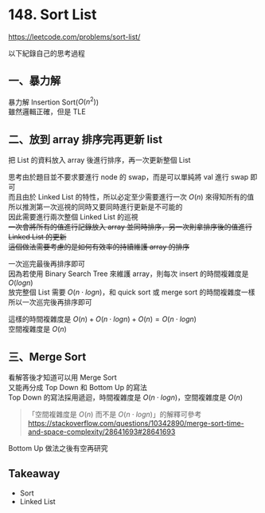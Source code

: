 # 148. Sort List

<https://leetcode.com/problems/sort-list/>

以下紀錄自己的思考過程

## 一、暴力解

暴力解 Insertion Sort($O(n^2)$)  
雖然邏輯正確，但是 TLE

## 二、放到 array 排序完再更新 list

把 List 的資料放入 array 後進行排序，再一次更新整個 List

思考由於題目並不要求要進行 node 的 swap，而是可以單純將 val 進行 swap 即可  
而且由於 Linked List 的特性，所以必定至少需要進行一次 $O(n)$ 來得知所有的值  
所以推測第一次巡視的同時又要同時進行更新是不可能的  
因此需要進行兩次整個 Linked List 的巡視  
~~一次會將所有的值進行記錄放入 array 並同時排序，另一次則拿排序後的值進行 Linked List 的更新  
這個做法需要考慮的是如何有效率的持續維護 array 的排序~~  

一次巡完最後再排序即可  
因為若使用 Binary Search Tree 來維護 array，則每次 insert 的時間複雜度是 $O(log n)$  
放完整個 List 需要 $O(n \cdot log n)$，和 quick sort 或 merge sort 的時間複雜度一樣  
所以一次巡完後再排序即可

這樣的時間複雜度是 $O(n)+O(n \cdot log n)+O(n)=O(n \cdot log n)$  
空間複雜度是 $O(n)$  

## 三、Merge Sort

看解答後才知道可以用 Merge Sort  
又能再分成 Top Down 和 Bottom Up 的寫法  
Top Down 的寫法採用遞迴，時間複雜度是 $O(n \cdot log n)$，空間複雜度是 $O(n)$

> 「空間複雜度是 $O(n)$ 而不是 $O(n \cdot log n)$」的解釋可參考  
> <https://stackoverflow.com/questions/10342890/merge-sort-time-and-space-complexity/28641693#28641693>

Bottom Up 做法之後有空再研究

## Takeaway

- Sort
- Linked List
